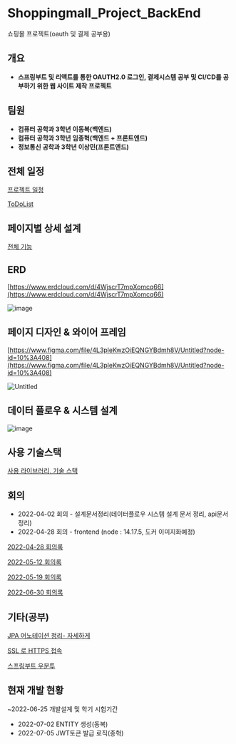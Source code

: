 # Shoppingmall_Project_BackEnd
쇼핑몰 프로젝트(oauth 및 결제 공부용)

## 개요


- **스프링부트 및 리액트를 통한 OAUTH2.0 로그인, 결제시스템 공부 및 CI/CD를 공부하기 위한 웹 사이트 제작 프로젝트**

## 팀원


- **컴퓨터 공학과 3학년 이동복(백엔드)**
- **컴퓨터 공학과 3학년 임종혁(백엔드 + 프론트엔드)**
- **정보통신 공학과 3학년 이상민(프론트엔드)**

## 전체 일정


[프로젝트 일정](https://topaz-joke-66e.notion.site/6a30dbd548004f50b7d4e134f688d145?v=9e347e822a18432ab3911b05977b0c14)

[ToDoList](https://topaz-joke-66e.notion.site/ToDoList-87d9f99b9876420eb729ac1afd5b5c10)


## 페이지별 상세 설계


[전체 기능](https://topaz-joke-66e.notion.site/55295792eb364b43a80091a4f6a7961d)

## ERD


[https://www.erdcloud.com/d/4WjscrT7mpXomcq66](https://www.erdcloud.com/d/4WjscrT7mpXomcq66)

![image](https://user-images.githubusercontent.com/42925746/177471926-9d74b77a-f022-43f0-b555-daf6d2e28a6d.png)

## 페이지 디자인 & 와이어 프레임


[https://www.figma.com/file/4L3pleKwzOiEQNGYBdmh8V/Untitled?node-id=10%3A408](https://www.figma.com/file/4L3pleKwzOiEQNGYBdmh8V/Untitled?node-id=10%3A408)

![Untitled](https://s3-us-west-2.amazonaws.com/secure.notion-static.com/30463f4e-d5b8-42f2-bba6-dcd1e09bfb84/Untitled.png)

## 데이터 플로우 & 시스템 설계

![image](https://user-images.githubusercontent.com/42925746/177472074-69ecf91d-e34c-4de0-9021-61aeabb3bbe1.png)

## 사용 기술스택

[사용 라이브러리, 기술 스택](https://topaz-joke-66e.notion.site/96da1159533c4ef79e29c825541967ff)

## 회의


- 2022-04-02 회의 - 설계문서정리(데이터플로우 시스템 설계 문서 정리, api문서 정리)
- 2022-04-28 회의 - frontend (node : 14.17.5, 도커 이미지화예정)

[2022-04-28 회의록](https://topaz-joke-66e.notion.site/2022-04-28-1356fee8fb814f31bba7a5e06c29e61b)

[2022-05-12 회의록](https://topaz-joke-66e.notion.site/2022-05-12-5462b0e6d0e94536841a1b77c480a483)

[2022-05-19 회의록 ](https://topaz-joke-66e.notion.site/2022-05-19-bce11574e2e044c082f2206bede7f07f)

[2022-06-30 회의록](https://topaz-joke-66e.notion.site/2022-06-30-7ed491e93469493f94fda8d22e371b3e)

## 기타(공부)

[JPA 어노테이션 정리- 자세하게](https://topaz-joke-66e.notion.site/JPA-5b8d15281f9148ca9d48dadfdf8e87d0)

[SSL 로 HTTPS 접속](https://topaz-joke-66e.notion.site/SSL-HTTPS-fd26662666094700a6ca5246dcc83604)

[스프링부트 우분투](https://topaz-joke-66e.notion.site/a03d1e5268544647b9d67bf72aebf0c4)

## 현재 개발 현황

~2022-06-25 개발설계 및 학기 시험기간
- 2022-07-02 ENTITY 생성(동복)
- 2022-07-05 JWT토큰 발급 로직(종혁)
